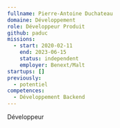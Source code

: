 ```yaml
---
fullname: Pierre-Antoine Duchateau
domaine: Développement
role: Développeur Produit
github: paduc
missions:
  - start: 2020-02-11
    end: 2023-06-15
    status: independent
    employer: Benext/Malt
startups: []
previously:
  - potentiel
competences:
  - Développement Backend
---
```

Développeur